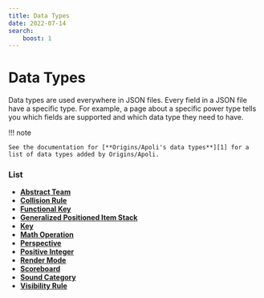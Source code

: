 ```yaml
---
title: Data Types
date: 2022-07-14
search:
    boost: 1
---
```


#   Data Types

Data types are used everywhere in JSON files. Every field in a JSON file have a specific type. For example, a page about a specific power type tells you which fields are supported and which data type they need to have.

!!! note

    See the documentation for [**Origins/Apoli's data types**][1] for a list of data types added by Origins/Apoli.


### List

* [**Abstract Team**](data_types/abstract_team.md)
* [**Collision Rule**](data_types/collision_rule.md)
* [**Functional Key**](data_types/functional_key.md)
* [**Generalized Positioned Item Stack**](data_types/generalized_positioned_item_stack.md)
* [**Key**](data_types/key.md)
* [**Math Operation**](data_types/math_operation.md)
* [**Perspective**](data_types/perspective.md)
* [**Positive Integer**](data_types/positive_integer.md)
* [**Render Mode**](data_types/render_mode.md)
* [**Scoreboard**](data_types/scoreboard.md)
* [**Sound Category**](data_types/sound_category.md)
* [**Visibility Rule**](data_types/visibility_rule.md)



[1]: https://origins.readthedocs.io/en/latest/types/data_types
